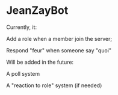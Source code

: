 # JeanZayBot
Currently, it:

Add a role when a member join the server;

Respond "feur" when someone say "quoi"

Will be added in the future:

A poll system

A "reaction to role" system (if needed)
